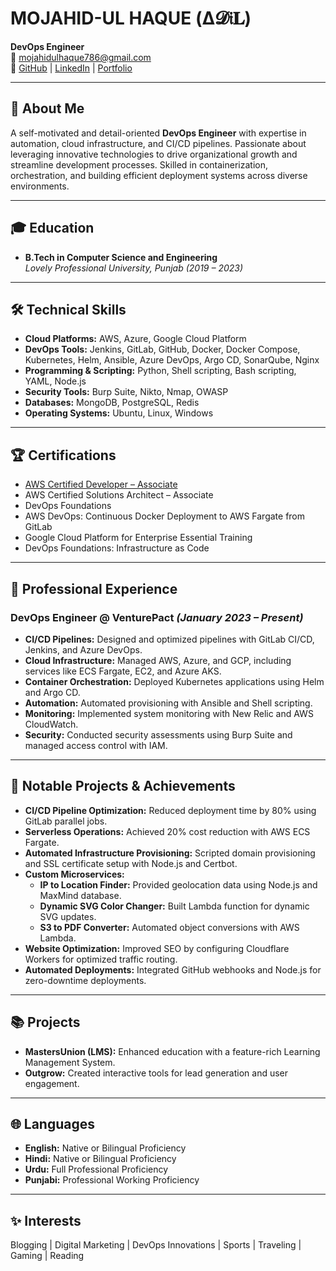 
# MOJAHID-UL HAQUE (Δ𝓓𝔦𝐋)

**DevOps Engineer**  
📧 [mojahidulhaque786@gmail.com](mailto:mojahidulhaque786@gmail.com)  
🔗 [GitHub](https://github.com/mojahid0862) | [LinkedIn](https://www.linkedin.com/in/mojahid-ul-haque) | [Portfolio](https://mojahidulhaque.com)  

---
## 🌟 **About Me**

A self-motivated and detail-oriented **DevOps Engineer** with expertise in automation, cloud infrastructure, and CI/CD pipelines. Passionate about leveraging innovative technologies to drive organizational growth and streamline development processes. Skilled in containerization, orchestration, and building efficient deployment systems across diverse environments.

---

## 🎓 **Education**

- **B.Tech in Computer Science and Engineering**  
  *Lovely Professional University, Punjab (2019 – 2023)*

---

## 🛠️ **Technical Skills**

- **Cloud Platforms:** AWS, Azure, Google Cloud Platform  
- **DevOps Tools:** Jenkins, GitLab, GitHub, Docker, Docker Compose, Kubernetes, Helm, Ansible, Azure DevOps, Argo CD, SonarQube, Nginx  
- **Programming & Scripting:** Python, Shell scripting, Bash scripting, YAML, Node.js  
- **Security Tools:** Burp Suite, Nikto, Nmap, OWASP  
- **Databases:** MongoDB, PostgreSQL, Redis  
- **Operating Systems:** Ubuntu, Linux, Windows  

---

## 🏆 **Certifications**
- [AWS Certified Developer – Associate ](https://www.credly.com/badges/60b1f8b3-f69f-4b61-8ff1-744e6302c8a0/public_url)  
- AWS Certified Solutions Architect – Associate  
- DevOps Foundations  
- AWS DevOps: Continuous Docker Deployment to AWS Fargate from GitLab  
- Google Cloud Platform for Enterprise Essential Training  
- DevOps Foundations: Infrastructure as Code  

---

## 💼 **Professional Experience**

### **DevOps Engineer @ VenturePact** *(January 2023 – Present)*  
- **CI/CD Pipelines:** Designed and optimized pipelines with GitLab CI/CD, Jenkins, and Azure DevOps.  
- **Cloud Infrastructure:** Managed AWS, Azure, and GCP, including services like ECS Fargate, EC2, and Azure AKS.  
- **Container Orchestration:** Deployed Kubernetes applications using Helm and Argo CD.  
- **Automation:** Automated provisioning with Ansible and Shell scripting.  
- **Monitoring:** Implemented system monitoring with New Relic and AWS CloudWatch.  
- **Security:** Conducted security assessments using Burp Suite and managed access control with IAM.  

---

## 🚀 **Notable Projects & Achievements**

- **CI/CD Pipeline Optimization:** Reduced deployment time by 80% using GitLab parallel jobs.  
- **Serverless Operations:** Achieved 20% cost reduction with AWS ECS Fargate.  
- **Automated Infrastructure Provisioning:** Scripted domain provisioning and SSL certificate setup with Node.js and Certbot.  
- **Custom Microservices:**  
  - **IP to Location Finder:** Provided geolocation data using Node.js and MaxMind database.  
  - **Dynamic SVG Color Changer:** Built Lambda function for dynamic SVG updates.  
  - **S3 to PDF Converter:** Automated object conversions with AWS Lambda.  
- **Website Optimization:** Improved SEO by configuring Cloudflare Workers for optimized traffic routing.  
- **Automated Deployments:** Integrated GitHub webhooks and Node.js for zero-downtime deployments.  

---

## 📚 **Projects**

- **MastersUnion (LMS):** Enhanced education with a feature-rich Learning Management System.  
- **Outgrow:** Created interactive tools for lead generation and user engagement.  

---

## 🌐 **Languages**

- **English:** Native or Bilingual Proficiency  
- **Hindi:** Native or Bilingual Proficiency  
- **Urdu:** Full Professional Proficiency  
- **Punjabi:** Professional Working Proficiency  

---

## ✨ **Interests**

Blogging | Digital Marketing | DevOps Innovations | Sports | Traveling | Gaming | Reading  
